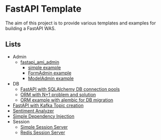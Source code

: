 # FastAPI Template

The aim of this project is to provide various templates and examples for building a FastAPI WAS.

## Lists

- Admin
    * [fastapi_ami_admin](http://atomi.gitee.io/fastapi_amis_admin/tutorials/basic/PageAdmin/)
        * [simple example](./ami_admin_example/simple_admin_example/main.py)
        * [FormAdmin example](./ami_admin_example/admin_form_example/main.py)
        * [ModelAdmin example](./ami_admin_example/admin_model_example/main.py)
- DB
    - [FastAPI with SQLAlchemy DB connection pools](./FastApi-SqlAlchemy/)
    - [ORM with N+1 problem and solution](./simple_orm_example/)
    - [ORM example with alembic for DB migration](./orm-example-with-alembic/)
- [FastAPI with Kafka Topic creation](./FastAPI-Kafka-Topic-Creation/)
- [Sentiment Analyzer](./sentiment_analyzer/)
- [Simple Dependency Injection](./simple_dependency_injection/)
- Session
    * [Simple Session Server](./simple_session_server/)
    * [Redis Session Server](./redis_session_server/)
